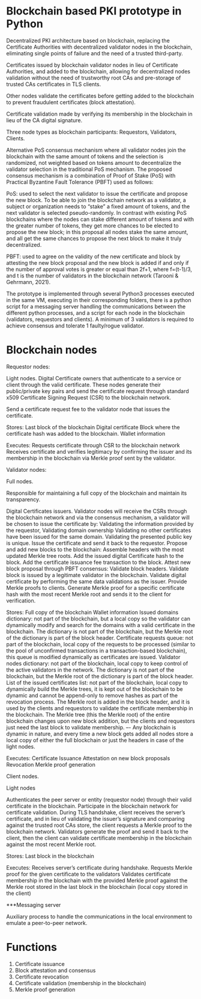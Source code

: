 # Blockchain based PKI prototype in Python
Decentralized PKI architecture based on blockchain, replacing the Certificate Authorities with decentralized validator nodes in the blockchain, eliminating single points of failure and the need of a trusted third-party.

Certificates issued by blockchain validator nodes in lieu of Certificate Authorities, and added to the blockchain, allowing for decentralized nodes validation without the need of trustworthy root CAs and pre-storage of trusted CAs certificates in TLS clients.

Other nodes validate the certificates before getting added to the blockchain to prevent fraudulent certificates (block attestation).

Certificate validation made by verifying its membership in the blockchain in lieu of the CA digital signature.

Three node types as blockchain participants: Requestors, Validators, Clients.

Alternative PoS consensus mechanism where all validator nodes join the blockchain with the same amount of tokens and the selection is randomized, not weighted based on tokens amount to decentralize the validator selection in the traditional PoS mechanism. The proposed consensus mechanism is a combination of Proof of Stake (PoS) with Practical Byzantine Fault Tolerance (PBFT) used as follows:

PoS: used to select the next validator to issue the certificate and propose the new block. To be able to join the blockchain network as a validator, a subject or organization needs to “stake” a fixed amount of tokens, and the next validator is selected pseudo-randomly. In contrast with existing PoS blockchains where the nodes can stake different amount of tokens and with the greater number of tokens, they get more chances to be elected to propose the new block; in this proposal all nodes stake the same amount, and all get the same chances to propose the next block to make it truly decentralized.
 
PBFT: used to agree on the validity of the new certificate and block by attesting the new block proposal and the new block is added if and only if the number of approval votes is greater or equal than 2f+1, where f=(t-1)\/3, and t is the number of validators in the blockchain network (Tarooni & Gehrmann, 2021).

The prototype is implemented through several Python3 processes executed in the same VM, executing in their corresponding folders, there is a python script for a messaging server handling the communications between the different python processes, and a script for each node in the blockchain (validators, requestors and clients). A minimum of 3 validators is required to achieve consensus and tolerate 1 faulty/rogue validator.


# Blockchain nodes
Requestor nodes:

  Light nodes.
  Digital Certificate owners that authenticate to a service or client through the valid certificate. These nodes generate their public/private key pairs and send the certificate request through standard x509   Certificate Signing Request (CSR) to the blockchain network.

  Send a certificate request fee to the validator node that issues the certificate.
  
  Stores: 
Last block of the blockchain
Digital certificate
Block where the certificate hash was added to the blockchain.
Wallet information

  Executes:
Requests certificate through CSR to the blockchain network
Receives certificate and verifies legitimacy by confirming the issuer and its membership in the blockchain via Merkle proof sent by the validator.

Validator nodes: 

Full nodes.

Responsible for maintaining a full copy of the blockchain and maintain its transparency.

Digital Certificates issuers. Validator nodes will receive the CSRs through the blockchain network and via the consensus mechanism, a validator will be chosen to issue the certificate by:
Validating the information provided by the requestor, 
Validating domain ownership
Validating no other certificates have been issued for the same domain.
Validating the presented public key is unique.
Issue the certificate and send it back to the requestor.
Propose and add new blocks to the blockchain:
Assemble headers with the most updated Merkle tree roots.
Add the issued digital Certificate hash to the block.
Add the certificate issuance fee transaction to the block.
Attest new block proposal through PBFT consensus:
Validate block headers.
Validate block is issued by a legitimate validator in the blockchain.
Validate digital certificate by performing the same data validations as the issuer.
Provide Merkle proofs to clients.
Generate Merkle proof for a specific certificate hash with the most recent Merkle root and sends it to the client for verification.

Stores:
Full copy of the blockchain
Wallet information
Issued domains dictionary: not part of the blockchain, but a local copy so the validator can dynamically modify and search for the domains with a valid certificate in the blockchain. The dictionary is not part of the blockchain, but the Merkle root of the dictionary is part of the block header.
Certificate requests queue: not part of the blockchain, local copy of the requests to be processed (similar to the pool of unconfirmed transactions in a transaction-based blockchain), this queue is modified dynamically as certificates are issued.
Validator nodes dictionary: not part of the blockchain, local copy to keep control of the active validators in the network. The dictionary is not part of the blockchain, but the Merkle root of the dictionary is part of the block header.
List of the issued certificates list: not part of the blockchain, local copy to dynamically build the Merkle trees, it is kept out of the blockchain to be dynamic and cannot be append-only to remove hashes as part of the revocation process. The Merkle root is added in the block header, and it is used by the clients and requestors to validate the certificate membership in the blockchain. The Merkle tree (this the Merkle root) of the entire blockchain changes upon new block addition, but the clients and requestors just need the last block to validate membership. –- Any blockchain is dynamic in nature, and every time a new block gets added all nodes store a local copy of either the full blockchain or just the headers in case of the light nodes.

Executes: 
Certificate Issuance
Attestation on new block proposals
Revocation
Merkle proof generation

Client nodes.

Light nodes

Authenticates the peer server or entity (requestor node) through their valid certificate in the blockchain.
Participate in the blockchain network for certificate validation. During TLS handshake, client receives the server’s certificate, and in lieu of validating the issuer’s signature and comparing against the trusted root CAs store, the client requests a Merkle proof to the blockchain network. Validators generate the proof and send it back to the client, then the client can validate certificate membership in the blockchain against the most recent Merkle root.

Stores:
Last block in the blockchain

Executes:
Receives server’s certificate during handshake.
Requests Merkle proof for the given certificate to the validators
Validates certificate membership in the blockchain with the provided Merkle proof against the Merkle root stored in the last block in the blockchain (local copy stored in the client)

***Messaging server

Auxiliary process to handle the communications in the local environment to emulate a peer-to-peer network.



# Functions
1) Certificate issuance
2) Block attestation and consensus
3) Certificate revocation
4) Certificate validation (membership in the blockchain)
5) Merkle proof generation
